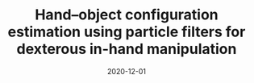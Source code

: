 ---
layout: default
title: Hand–object configuration estimation using particle filters for dexterous in-hand manipulation
authors: "K Hang*, WG Bircher*, AS Morgan, AM Dollar"
publication: International Journal of Robotics Research (IJRR)
date: 2020-12-01
award: "*Equal Contributions"
video: https://www.youtube.com/watch?v=AKYqNiCvGFM
alt_link:
---
